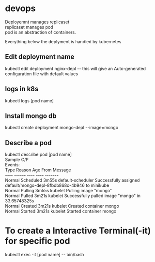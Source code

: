 # devops

Deployemnt manages replicaset <br>
replicaset manages pod <br>
pod is an abstraction of containers. <br>

Everything below the deplyment is handled by kubernetes

## Edit deployment name <bro>
kubectl edit deployment nginx-depl
      -- this will give an Auto-generated configuration file with default values

## logs in k8s<bro>
kubectl logs [pod name]  
      
## Install mongo db<bro>
kubectl create deployment mongo-depl --image=mongo      
      
## Describe a pod
kubectl describe pod [pod name] <br>
      Sample O/P <br>
      Events: <br>
  Type    Reason     Age    From               Message <br>
  ----    ------     ----   ----               ------- <br>
  Normal  Scheduled  3m55s  default-scheduler  Successfully assigned default/mongo-depl-8fbdb868c-4b946 to minikube<br>
  Normal  Pulling    3m55s  kubelet            Pulling image "mongo" <br>
  Normal  Pulled     3m21s  kubelet            Successfully pulled image "mongo" in 33.65748325s<br>
  Normal  Created    3m21s  kubelet            Created container mongo<br>
  Normal  Started    3m21s  kubelet            Started container mongo<br>
      
 
 # To create a Interactive Terminal(-it) for specific pod
  kubectl exec -it [pod name] -- bin/bash
    

      
